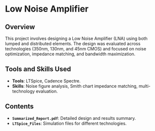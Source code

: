 # Low Noise Amplifier

## Overview
This project involves designing a Low Noise Amplifier (LNA) using both lumped and distributed elements. The design was evaluated across technologies (350nm, 130nm, and 45nm CMOS) and focused on noise optimization, impedance matching, and bandwidth maximization.

## Tools and Skills Used
- **Tools**: LTSpice, Cadence Spectre.
- **Skills**: Noise figure analysis, Smith chart impedance matching, multi-technology evaluation.

## Contents
- **`Summarized_Report.pdf`**: Detailed design and results summary.
- **`LTSpice_Files`**: Simulation files for different technologies.


